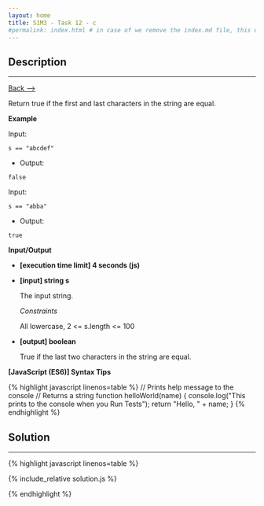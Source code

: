 ```yaml
---
layout: home
title: S1M3 - Task 12 - c
#permalink: index.html # in case of we remove the index.md file, this doc will be the index page
---
```


<div class="row">
<div class="columnStmt" markdown="1">

## Description
------

[Back --> ](../README.md)

Return true if the first and last characters in the string are equal.

**Example**

Input:
```
s == "abcdef"
```
-   Output:
```
false
```
Input:
```
s == "abba"
```
-   Output:
```
true
```

**Input/Output**

* **[execution time limit] 4 seconds (js)**

* **[input] string s**

    The input string.

    *Constraints*

    All lowercase, 2 <= s.length <= 100

* **[output] boolean**

    True if the last two characters in the string are equal.

**[JavaScript (ES6)] Syntax Tips**

{% highlight javascript linenos=table %}
// Prints help message to the console
// Returns a string
function helloWorld(name) {
    console.log("This prints to the console when you Run Tests");
    return "Hello, " + name;
}
{% endhighlight %}

</div>
<div class="columnSol" markdown="1">

## Solution
------

{% highlight javascript linenos=table %}

{% include_relative solution.js %}

{% endhighlight %}

</div>
</div>
